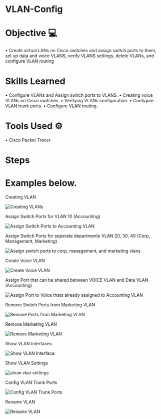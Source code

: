 # VLAN-Config

# Objective 💻
•	Create virtual LANs on Cisco switches and assign switch ports to them, set up data and voice VLANS, verify VLANS settings, delete VLANs, and configure VLAN routing


# Skills Learned
•	Configure VLANs and Assign switch ports to VLANS.
•	Creating voice VLANs on Cisco switches.
•	Verifying VLANs configuration.
•	Configure VLAN trunk ports.
•	Configure VLAN routing.

# Tools Used ⚙
•	Cisco Packet Tracer

# Steps
# Examples below.

Creating VLAN

![Creating VLANs](https://github.com/user-attachments/assets/1fa4daa2-2728-44d9-a586-b344e842dcc3)

Assign Switch Ports for VLAN 10 (Accounting)

![Assign Switch Ports to Accounting VLAN](https://github.com/user-attachments/assets/16bcd4d3-7a65-42d5-b160-88c1283cfddf)

Assign Switch Ports for seperate departments VLAN 20, 30, 40 (Corp, Management, Marketing)

![Assign switch ports to corp, management, and marketing vlans](https://github.com/user-attachments/assets/cbea57eb-9ab1-46be-b255-271d58bd716b)

Create Voice VLAN

![Create Voice VLAN](https://github.com/user-attachments/assets/88e65fb0-8237-442c-9d6f-99c46c476488)

Assign Port that can be shared between VOICE VLAN and Data VLAN (Accounting)

![Assign Port to Voice thats already assigned to Accounting VLAN](https://github.com/user-attachments/assets/6b3fbd5f-8b6b-460a-9e43-3ec23c4ff454)

Remove Switch Ports from Marketing VLAN

![Remove Ports from Marketing VLAN](https://github.com/user-attachments/assets/d8f85263-d099-4bca-ba38-16768add6ee7)

Remove Marketing VLAN

![Remove Marketing VLAN](https://github.com/user-attachments/assets/8669753e-dea2-435a-84f8-dd8c5a733de3)

Show VLAN Interfaces

![Show VLAN Interface](https://github.com/user-attachments/assets/3cf492be-fe3e-4f44-8ef3-915ed6e54ccb)

Show VLAN Settings 

![show vlan settings](https://github.com/user-attachments/assets/09196ac5-29f8-4472-baa6-8c4f35a378f3)

Config VLAN Trunk Ports

![Config VLAN Trunk Ports](https://github.com/user-attachments/assets/931256ae-28b7-41b2-977c-46e9e30d7c96)

Rename VLAN

![Rename VLAN](https://github.com/user-attachments/assets/a0cb14e8-30ed-4f27-aa95-19deb3aec122)
